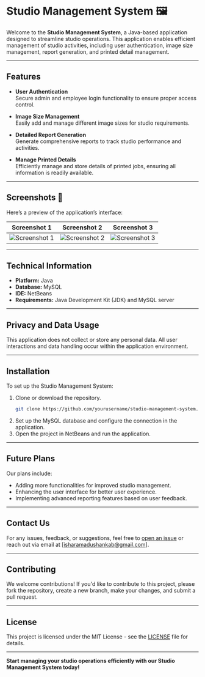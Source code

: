 # **Studio Management System** 🖼️

Welcome to the **Studio Management System**, a Java-based application designed to streamline studio operations. This application enables efficient management of studio activities, including user authentication, image size management, report generation, and printed detail management.

---

## **Features**

- **User Authentication**  
  Secure admin and employee login functionality to ensure proper access control.

- **Image Size Management**  
  Easily add and manage different image sizes for studio requirements.

- **Detailed Report Generation**  
  Generate comprehensive reports to track studio performance and activities.

- **Manage Printed Details**  
  Efficiently manage and store details of printed jobs, ensuring all information is readily available.

---

## **Screenshots** 📸

Here’s a preview of the application’s interface:

| Screenshot 1 | Screenshot 2 | Screenshot 3 |
|--------------|--------------|--------------|
| ![Screenshot 1](assets/screenshots/1.jpg) | ![Screenshot 2](assets/screenshots/2.jpg) | ![Screenshot 3](assets/screenshots/3.jpg) |

---

## **Technical Information**

- **Platform:** Java
- **Database:** MySQL
- **IDE:** NetBeans
- **Requirements:** Java Development Kit (JDK) and MySQL server

---

## **Privacy and Data Usage**

This application does not collect or store any personal data. All user interactions and data handling occur within the application environment.

---

## **Installation**

To set up the Studio Management System:

1. Clone or download the repository.
   ```bash
   git clone https://github.com/yourusername/studio-management-system.git
2. Set up the MySQL database and configure the connection in the application.
3. Open the project in NetBeans and run the application.

---

## **Future Plans**

Our plans include:
- Adding more functionalities for improved studio management.
- Enhancing the user interface for better user experience.
- Implementing advanced reporting features based on user feedback.

---

## **Contact Us**

For any issues, feedback, or suggestions, feel free to [open an issue](https://github.com/ishara-madu/Studio-Management-System-with-JAVA-and-MYSQL/issues) or reach out via email at [isharamadushankab@gmail.com].

---

## **Contributing**

We welcome contributions! If you'd like to contribute to this project, please fork the repository, create a new branch, make your changes, and submit a pull request.

---

## **License**

This project is licensed under the MIT License - see the [LICENSE](LICENSE) file for details.

---

**Start managing your studio operations efficiently with our Studio Management System today!**
